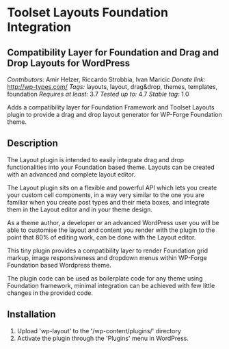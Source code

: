 # Toolset Layouts Foundation Integration 
## Compatibility Layer for Foundation and Drag and Drop Layouts for WordPress


*Contributors:* Amir Helzer, Riccardo Strobbia, Ivan Maricic
*Donate link:* http://wp-types.com/
*Tags:* layouts, layout, drag&drop, themes, templates, foundation
*Requires at least:* 3.7
*Tested up to:* 4.7
*Stable tag:* 1.0

Adds a compatibility layer for Foundation Framework and Toolset Layouts plugin to provide a drag and drop layout generator for WP-Forge Foundation theme.

## Description

The Layout plugin is intended to easily integrate drag and drop functionalities into your Foundation based theme. Layouts can be created with an advanced and complete layout editor.

The Layout plugin sits on a flexible and powerful API which lets you create your custom cell components, in a way very similar to the one you are familiar when you create post types and their meta boxes, and integrate them in the Layout editor and in your theme design.

As a theme author, a developer or an advanced WordPress user you will be able to customise the layout and content you render with the plugin to the point that 80% of editing work, can be done with the Layout editor.

This tiny plugin provides a compatibility layer to render Foundation grid markup, image responsiveness and dropdown menus within WP-Forge Foundation based Wordpress theme.

The plugin code can be used as boilerplate code for any theme using Foundation framework, minimal integration can be achieved with few little changes in the provided code.

## Installation

1. Upload 'wp-layout' to the '/wp-content/plugins/' directory
2. Activate the plugin through the 'Plugins' menu in WordPress. 


